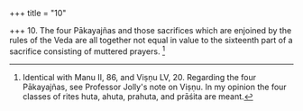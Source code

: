 +++
title = "10"

+++
10. The four Pākayajñas and those sacrifices which are enjoined by the rules of the Veda are all together not equal in value to the sixteenth part of a sacrifice consisting of muttered prayers. [^9] 


[^9]:  Identical with Manu II, 86, and Viṣṇu LV, 20. Regarding the four Pākayajñas, see Professor Jolly's note on Viṣṇu. In my opinion the four classes of rites huta, ahuta, prahuta, and prāśita are meant.
